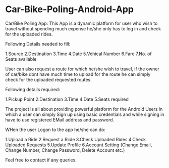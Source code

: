 # Car-Bike-Poling-Android-App
Car/Bike Poling App: This App is a dynamic platform for user who wish to travel without spending much expense he/she only has to log in and check for the uploaded rides. 

Following Details needed to fill:

1.Source 
2.Destination
3.Time
4.Date
5.Vehical Number
6.Fare
7.No. of Seats available

User can also request a route for which he/she wish to travel, if the owner of car/bike dont have much time to upload for the route he can simply check for the uploaded requested routes. 

Following details required:

1.Pickup Point
2.Destination
3.Time
4.Date
5.Seats required

The project is all about providing powerful platform for the Android Users in which a user can simply Sign up using basic credentials and while signing in have to use registered EMail address and password.

WHen the user Logon to the app he/she can do:

1.Upload a Ride
2.Request a Riide
3.Check Uploaded Rides
4.Check Uploaded Requests
5.Update Profile
6.Account Setting (Change Email, Change Number, Change Password, Delete Account etc.)  

Feel free to contact if any queries.
